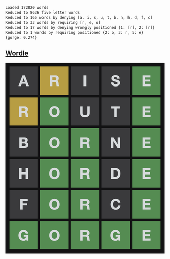 ```
Loaded 172820 words
Reduced to 8636 five letter words
Reduced to 165 words by denying [a, i, s, u, t, b, n, h, d, f, c]
Reduced to 33 words by requiring [r, e, o]
Reduced to 17 words by denying wrongly positioned {1: [r], 2: [r]}
Reduced to 1 words by requiring positioned {2: o, 3: r, 5: e}
{gorge: 0.274}
```

## [Wordle](https://www.powerlanguage.co.uk/wordle/)

![gorge](github/gorge@2x.png)
